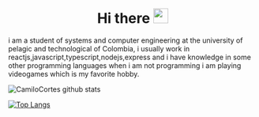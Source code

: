 <h1 align="center">
  Hi there
 <img alt="wave" src="https://raw.githubusercontent.com/MartinHeinz/MartinHeinz/master/wave.gif" width="30px">
</h1>  

<p>
i am a student of systems and computer engineering at the university of pelagic and technological of Colombia, i usually work in reactjs,javascript,typescript,nodejs,express and i have knowledge in some other programming languages when i am not programming i am playing videogames which is my favorite hobby.
</p>

![CamiloCortes github stats](https://github-readme-stats.vercel.app/api?username=CamiloCortesM&show_icons=true&theme=cobalt)

[![Top Langs](https://github-readme-stats.vercel.app/api/top-langs/?username=CamiloCortesM&layout=compacte&theme=cobalt)](https://github.com/anuraghazra/github-readme-stats)
